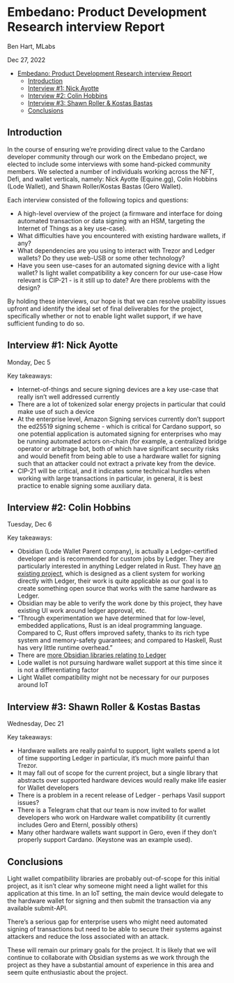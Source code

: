 # Embedano: Product Development Research interview Report

Ben Hart, MLabs

Dec 27, 2022

- [Embedano: Product Development Research interview Report](#embedano-product-development-research-interview-report)
  - [Introduction](#introduction)
  - [Interview #1: Nick Ayotte](#interview-1-nick-ayotte)
  - [Interview #2: Colin Hobbins](#interview-2-colin-hobbins)
  - [Interview #3: Shawn Roller \& Kostas Bastas](#interview-3-shawn-roller--kostas-bastas)
  - [Conclusions](#conclusions)

## Introduction

In the course of ensuring we’re providing direct value to the Cardano developer community through our work on the Embedano project, we elected to include some interviews with some hand-picked community members. We selected a number of individuals working across the NFT, Defi, and wallet verticals, namely: Nick Ayotte (Equine.gg), Colin Hobbins (Lode Wallet), and Shawn Roller/Kostas Bastas (Gero Wallet).

Each interview consisted of the following topics and questions:

- A high-level overview of the project (a firmware and interface for doing automated transaction or data signing with an HSM, targeting the Internet of Things as a key use-case).
- What difficulties have you encountered with existing hardware wallets, if any?
- What dependencies are you using to interact with Trezor and Ledger wallets? Do they use web-USB or some other technology?
- Have you seen use-cases for an automated signing device with a light wallet? Is light wallet compatibility a key concern for our use-case
How relevant is CIP-21 - is it still up to date? Are there problems with the design?

By holding these interviews, our hope is that we can resolve usability issues upfront and identify the ideal set of final deliverables for the project, specifically whether or not to enable light wallet support, if we have sufficient funding to do so.

## Interview #1: Nick Ayotte

Monday, Dec 5

Key takeaways:

- Internet-of-things and secure signing devices are a key use-case that really isn’t well addressed currently
- There are a lot of tokenized solar energy projects in particular that could make use of such a device
- At the enterprise level, Amazon Signing services currently don’t support the ed25519 signing scheme - which is critical for Cardano support, so one potential application is automated signing for enterprises who may be running automated actors on-chain (for example, a centralized bridge operator or arbitrage bot, both of which have significant security risks and would benefit from being able to use a hardware wallet for signing such that an attacker could not extract a private key from the device.
- CIP-21 will be critical, and it indicates some technical hurdles when working with large transactions in particular, in general, it is best practice to enable signing some auxiliary data.

## Interview #2: Colin Hobbins

Tuesday,  Dec 6

Key takeaways:

- Obsidian (Lode Wallet Parent company), is actually a Ledger-certified developer and is recommended for custom jobs by Ledger. They are particularly interested in anything Ledger related in Rust. They have [an existing project](https://blog.obsidian.systems/alamgu-the-rust-ledger-platform/), which is designed as a client system for working directly with Ledger, their work is quite applicable as our goal is to create something open source that works with the same hardware as Ledger.
- Obsidian may be able to verify the work done by this project, they have existing UI work around ledger approval, etc.
- “Through experimentation we have determined that for low-level, embedded applications, Rust is an ideal programming language. Compared to C, Rust offers improved safety, thanks to its rich type system and memory-safety guarantees; and compared to Haskell, Rust has very little runtime overhead.”
- There are [more Obsidian libraries relating to Ledger]( https://github.com/obsidiansystems?q=ledger&type=all&language=&sort=)
- Lode wallet is not pursuing hardware wallet support at this time since it is not a differentiating factor
- Light Wallet compatibility might not be necessary for our purposes around IoT

## Interview #3: Shawn Roller & Kostas Bastas

Wednesday, Dec 21

Key takeaways:

- Hardware wallets are really painful to support,  light wallets spend a lot of time supporting Ledger in particular, it’s much more painful than Trezor.
- It may fall out of scope for the current project, but a single library that abstracts over supported hardware devices would really make life easier for Wallet developers
- There is a problem in a recent release of Ledger - perhaps Vasil support issues?
- There is a Telegram chat that our team is now invited to for wallet developers who work on Hardware wallet compatibility (it currently includes Gero and Eternl, possibly others)
- Many other hardware wallets want support in Gero, even if they don’t properly support Cardano. (Keystone was an example used).

## Conclusions

Light wallet compatibility libraries are probably out-of-scope for this initial project, as it isn’t clear why someone might need a light wallet for this application at this time. In an IoT setting, the main device would delegate to the hardware wallet for signing and then submit the transaction via any available submit-API.

There’s a serious gap for enterprise users who might need automated signing of transactions but need to be able to secure their systems against attackers and reduce the loss associated with an attack.

These will remain our primary goals for the project. It is likely that we will continue to collaborate with Obsidian systems as we work through the project as they have a substantial amount of experience in this area and seem quite enthusiastic about the project.
